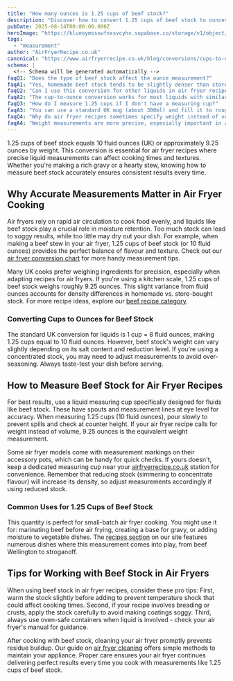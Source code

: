 ```yaml
---
title: "How many ounces is 1.25 cups of beef stock?"
description: "Discover how to convert 1.25 cups of beef stock to ounces (UK) for perfect air fryer recipes. Get precise measurements every time!"
pubDate: 2025-08-14T00:00:00.000Z
heroImage: "https://klueoymssxwfnxsvcyhv.supabase.co/storage/v1/object/public/Shmucket/how-many-ounces-is-1-25-cups-of-beef-stock.webp"
tags:
  - "measurement"
author: "AirFryerRecipe.co.uk"
canonical: "https://www.airfryerrecipe.co.uk/blog/conversions/cups-to-ounces/how-many-ounces-is-1-25-cups-of-beef-stock"
schema: |
  <!-- Schema will be generated automatically -->
faqQ1: "Does the type of beef stock affect the ounce measurement?"
faqA1: "Yes, homemade beef stock tends to be slightly denser than store-bought versions due to variations in gelatin content. While 1.25 cups still equals 10 fluid ounces, the weight may range from 9 to 9.5 ounces depending on how concentrated your stock is."
faqQ2: "Can I use this conversion for other liquids in air fryer recipes?"
faqA2: "The cup-to-ounce conversion works for most liquids with similar viscosity to beef stock, like chicken or vegetable stock. However, thicker liquids like cream or syrup require different measurements. Always check specific conversion charts for accuracy."
faqQ3: "How do I measure 1.25 cups if I don't have a measuring cup?"
faqA3: "You can use a standard UK mug (about 300ml) and fill it to roughly three-quarters full for 1.25 cups. Alternatively, use 10 level tablespoons (1 tbsp = 0.5 fl oz) to measure out 10 fluid ounces accurately."
faqQ4: "Why do air fryer recipes sometimes specify weight instead of volume for liquids?"
faqA4: "Weight measurements are more precise, especially important in air fryers where small liquid quantities can significantly impact cooking. The rapid air circulation means evaporation rates differ from conventional oven cooking, making accuracy crucial for consistent results."
---
```

<p>1.25 cups of beef stock equals 10 fluid ounces (UK) or approximately 9.25 ounces by weight. This conversion is essential for air fryer recipes where precise liquid measurements can affect cooking times and textures. Whether you're making a rich gravy or a hearty stew, knowing how to measure beef stock accurately ensures consistent results every time.</p>  

<h2>Why Accurate Measurements Matter in Air Fryer Cooking</h2>  
<p>Air fryers rely on rapid air circulation to cook food evenly, and liquids like beef stock play a crucial role in moisture retention. Too much stock can lead to soggy results, while too little may dry out your dish. For example, when making a beef stew in your air fryer, 1.25 cups of beef stock (or 10 fluid ounces) provides the perfect balance of flavour and texture. Check out our <a href=https://www.airfryerrecipe.co.uk/air-fryer-conversion-chart>air fryer conversion chart</a> for more handy measurement tips.</p>  

<p>Many UK cooks prefer weighing ingredients for precision, especially when adapting recipes for air fryers. If you're using a kitchen scale, 1.25 cups of beef stock weighs roughly 9.25 ounces. This slight variance from fluid ounces accounts for density differences in homemade vs. store-bought stock. For more recipe ideas, explore our <a href=https://www.airfryerrecipe.co.uk/recipe-category/beef>beef recipe category</a>.</p>  

<h3>Converting Cups to Ounces for Beef Stock</h3>  
<p>The standard UK conversion for liquids is 1 cup = 8 fluid ounces, making 1.25 cups equal to 10 fluid ounces. However, beef stock's weight can vary slightly depending on its salt content and reduction level. If you're using a concentrated stock, you may need to adjust measurements to avoid over-seasoning. Always taste-test your dish before serving.</p>  

<h2>How to Measure Beef Stock for Air Fryer Recipes</h2>  
<p>For best results, use a liquid measuring cup specifically designed for fluids like beef stock. These have spouts and measurement lines at eye level for accuracy. When measuring 1.25 cups (10 fluid ounces), pour slowly to prevent spills and check at counter height. If your air fryer recipe calls for weight instead of volume, 9.25 ounces is the equivalent weight measurement.</p>  

<p>Some air fryer models come with measurement markings on their accessory pots, which can be handy for quick checks. If yours doesn't, keep a dedicated measuring cup near your <a href=https://www.airfryerrecipe.co.uk/>airfryerrecipe.co.uk</a> station for convenience. Remember that reducing stock (simmering to concentrate flavour) will increase its density, so adjust measurements accordingly if using reduced stock.</p>  

<h3>Common Uses for 1.25 Cups of Beef Stock</h3>  
<p>This quantity is perfect for small-batch air fryer cooking. You might use it for: marinating beef before air frying, creating a base for gravy, or adding moisture to vegetable dishes. The <a href=https://www.airfryerrecipe.co.uk/recipes>recipes section</a> on our site features numerous dishes where this measurement comes into play, from beef Wellington to stroganoff.</p>  

<h2>Tips for Working with Beef Stock in Air Fryers</h2>  
<p>When using beef stock in air fryer recipes, consider these pro tips: First, warm the stock slightly before adding to prevent temperature shock that could affect cooking times. Second, if your recipe involves breading or crusts, apply the stock carefully to avoid making coatings soggy. Third, always use oven-safe containers when liquid is involved - check your air fryer's manual for guidance.</p>  

<p>After cooking with beef stock, cleaning your air fryer promptly prevents residue buildup. Our guide on <a href=https://www.airfryerrecipe.co.uk/air-fryer-cleaner>air fryer cleaning</a> offers simple methods to maintain your appliance. Proper care ensures your air fryer continues delivering perfect results every time you cook with measurements like 1.25 cups of beef stock.</p>
